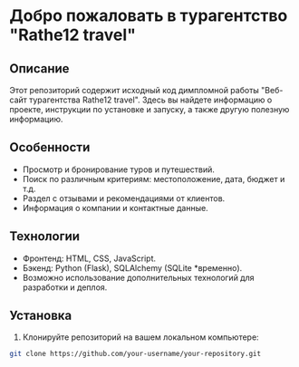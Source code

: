 # Добро пожаловать в турагентство "Rathe12 travel"

## Описание
Этот репозиторий содержит исходный код димпломной работы "Веб-сайт турагентства Rathe12 travel". Здесь вы найдете информацию о проекте, инструкции по установке и запуску, а также другую полезную информацию.

## Особенности
- Просмотр и бронирование туров и путешествий.
- Поиск по различным критериям: местоположение, дата, бюджет и т.д.
- Раздел с отзывами и рекомендациями от клиентов.
- Информация о компании и контактные данные.

## Технологии
- Фронтенд: HTML, CSS, JavaScript.
- Бэкенд: Python (Flask), SQLAlchemy (SQLite *временно).
- Возможно использование дополнительных технологий для разработки и деплоя.

## Установка
1. Клонируйте репозиторий на вашем локальном компьютере:

```bash
git clone https://github.com/your-username/your-repository.git
